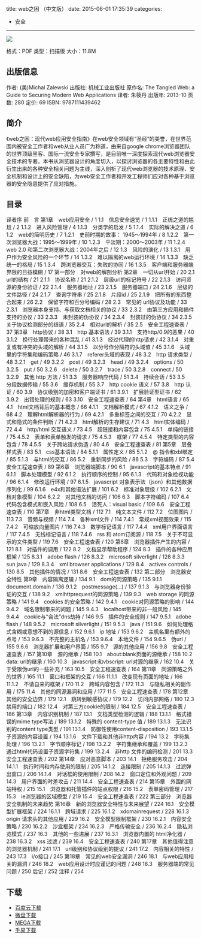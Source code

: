 title: web之困 （中文版）
date: 2015-06-01 17:35:39
categories:
  - 安全
---

![](http://img4.douban.com/lpic/s27061338.jpg)

格式：PDF
类型：扫描版
大小：11.8M

<!--more-->

## 出版信息 ##


作者: (美)Michal Zalewski 
出版社: 机械工业出版社
原作名: The Tangled Web: a Guide to Securing Modern Web Applications
译者: 朱筱丹 
出版年: 2013-10
页数: 280
定价: 69
ISBN: 9787111439462

## 简介 ##

《web之困：现代web应用安全指南》在web安全领域有“圣经”的美誉，在世界范围内被安全工作者和web从业人员广为称道，由来自google chrome浏览器团队的世界顶级黑客、国际一流安全专家撰写，是目前唯一深度探索现代web浏览器安全技术的专著。本书从浏览器设计的角度切入，以探讨浏览器的各主要特性和由此衍生出来的各种安全相关问题为主线，深入剖析了现代web浏览器的技术原理、安全机制和设计上的安全缺陷，为web安全工作者和开发工程师们应对各种基于浏览器的安全隐患提供了应对措施。

## 目录 ##

译者序
前　言
第1章　web应用安全 / 1
1.1　信息安全速览 / 1
1.1.1　正统之道的尴尬 / 2
1.1.2　进入风险管理 / 4
1.1.3　分类学的启发 / 5
1.1.4　实际的解决之道 / 6
1.2　web的简明历史 / 7
1.2.1　史前时期的故事： 1945～1994年 / 8
1.2.2　第一次浏览器大战：1995～1999年 / 10
1.2.3　平淡期：2000～2003年 / 11
1.2.4　web 2.0 和第二次浏览器大战：2004年之后 / 12
1.3　风险的演化 / 13
1.3.1　用户作为安全风险的一个环节 / 14
1.3.2　难以隔离的web运行环境 / 14
1.3.3　缺乏统一的格局 / 15
1.3.4　跨浏览器交互：失败的协同 / 16
1.3.5　客户端和服务器端界限的日益模糊 / 17
第一部分　对web的解剖分析
第2章　一切从url开始 / 20
2.1　url的结构 / 21
2.1.1　协议名称 / 21
2.1.2　层级url的标记符号 / 22
2.1.3　访问资源的身份验证 / 22
2.1.4　服务器地址 / 23
2.1.5　服务器端口 / 24
2.1.6　层级的文件路径 / 24
2.1.7　查询字符串 / 25
2.1.8　片段id / 25
2.1.9　把所有的东西整合起来 / 26
2.2　保留字符和百分号编码 / 28
2.3　常见的 url协议及功能 / 33
2.3.1　浏览器本身支持、与获取文档相关的协议 / 33
2.3.2　由第三方应用和插件支持的协议 / 33
2.3.3　未封装的伪协议 / 34
2.3.4　封装过的伪协议 / 34
2.3.5　关于协议检测部分的结语 / 35
2.4　相对url的解析 / 35
2.5　安全工程速查表 / 37
第3章　http协议 / 38
3.1　http 基本语法 / 39
3.1.1　支持http/0.9的恶果 / 40
3.1.2　换行处理带来的各种混乱 / 41
3.1.3　经过代理的http请求 / 42
3.1.4　对重复或有冲突的头域的解析 / 44
3.1.5　以分号作分隔符的头域值 / 45
3.1.6　头域里的字符集和编码策略 / 46
3.1.7　referer头域的表现 / 48
3.2　http 请求类型 / 48
3.2.1　get / 49
3.2.2　post / 49
3.2.3　head / 49
3.2.4　options / 50
3.2.5　put / 50
3.2.6　delete / 50
3.2.7　trace / 50
3.2.8　connect / 50
3.2.9　其他 http 方法 / 51
3.3　服务器响应代码 / 51
3.4　持续会话 / 53
3.5　分段数据传输 / 55
3.6　缓存机制 / 55
3.7　http cookie 语义 / 57
3.8　http 认证 / 60
3.9　协议级别的加密和客户端证书 / 61
3.9.1　扩展验证型证书 / 62
3.9.2　出错处理的规则 / 63
3.10　安全工程速查表 / 64
第4章　html语言 / 65
4.1　html文档背后的基本概念 / 66
4.1.1　文档解析模式 / 67
4.1.2　语义之争 / 68
4.2　理解html解析器的行为 / 69
4.2.1　多重标签之间的交互 / 70
4.2.2　显式和隐式的条件判断 / 71
4.2.3　html解析的生存建议 / 71
4.3　html实体编码 / 72
4.4　http/html 交互语义 / 73
4.5　超链接和内容包含 / 75
4.5.1　单纯的链接 / 75
4.5.2　表单和表单触发的请求 / 75
4.5.3　框架 / 77
4.5.4　特定类型的内容包含 / 78
4.5.5　关于跨站请求伪造 / 80
4.6　安全工程速查表 / 81
第5章　层叠样式表 / 83
5.1　css基本语法 / 84
5.1.1　属性定义 / 85
5.1.2　@ 指令和xbl绑定 / 85
5.1.3　与html的交互 / 86
5.2　重新同步的风险 / 86
5.3　字符编码 / 87
5.4　安全工程速查表 / 89
第6章　浏览器端脚本 / 90
6.1　javascript的基本特点 / 91
6.1.1　脚本处理模型 / 92
6.1.2　执行顺序的控制 / 95
6.1.3　代码和对象检视功能 / 96
6.1.4　修改运行环境 / 97
6.1.5　javascript 对象表示法（json）和其他数据序列化 / 99
6.1.6　e4x和其他语法扩展 / 101
6.2　标准对象层级 / 102
6.2.1　文档对象模型 / 104
6.2.2　对其他文档的访问 / 106
6.3　脚本字符编码 / 107
6.4　代码包含模式和嵌入风险 / 108
6.5　活死人：visual basic / 109
6.6　安全工程速查表 / 110
第7章　非html类型文档 / 112
7.1　纯文本文件 / 112
7.2　位图图片 / 113
7.3　音频与视频 / 114
7.4　各种xml文件 / 114
7.4.1　常规xml视图效果 / 115
7.4.2　可缩放向量图片 / 116
7.4.3　数学标记语言 / 117
7.4.4　xml用户界面语言 / 117
7.4.5　无线标记语言 / 118
7.4.6　rss 和 atom订阅源 / 118
7.5　关于不可显示的文件类型 / 119
7.6　安全工程速查表 / 120
第8章　浏览器插件产生的内容 / 121
8.1　对插件的调用 / 122
8.2　文档显示帮助程序 / 124
8.3　插件的各种应用框架 / 125
8.3.1　adobe flash / 126
8.3.2　microsoft silverlight / 128
8.3.3　sun java / 129
8.3.4　xml browser applications / 129
8.4　activex controls / 130
8.5　其他插件的情况 / 131
8.6　安全工程速查表 / 132
第二部分　浏览器安全特性
第9章　内容隔离逻辑 / 134
9.1　dom的同源策略 / 135
9.1.1　document.domain / 136
9.1.2　postmessage(...) / 137
9.1.3　与浏览器身份验证的交互 / 138
9.2　xmlhttprequest的同源策略 / 139
9.3　web storage 的同源策略 / 141
9.4　cookies 的安全策略 / 142
9.4.1　cookie对同源策略的影响 / 144
9.4.2　域名限制带来的问题 / 145
9.4.3　localhost带来的非一般风险 / 145
9.4.4　cookie与“合法”dns劫持 / 146
9.5　插件的安全规则 / 147
9.5.1　adobe flash / 148
9.5.2　microsoft silverlight / 151
9.5.3　java / 151
9.6　如何处理格式含糊或意想不到的源信息 / 152
9.6.1　ip 地址 / 153
9.6.2　主机名里有额外的点号 / 153
9.6.3　不完整的主机名 / 153
9.6.4　本地文件 / 154
9.6.5　伪url / 155
9.6.6　浏览器扩展和用户界面 / 155
9.7　源的其他应用 / 156
9.8　安全工程速查表 / 157
第10章　源的继承 / 158
10.1　about:blank页面的源继承 / 158
10.2　data: url的继承 / 160
10.3　javascript:和vbscript: url对源的继承 / 162
10.4　关于受限伪url的一些补充 / 163
10.5　安全工程速查表 / 164
第11章　同源策略之外的世界 / 165
11.1　窗口和框架的交互 / 166
11.1.1　改变现有页面的地址 / 166
11.1.2　不请自来的框架 / 170
11.2　跨域内容包含 / 172
11.3　与隐私相关的副作用 / 175
11.4　其他的同源漏洞和应用 / 177
11.5　安全工程速查表 / 178
第12章　其他的安全边界 / 179
12.1　跳转到敏感协议 / 179
12.2　访问内部网络 / 180
12.3　禁用的端口 / 182
12.4　对第三方cookie的限制 / 184
12.5　安全工程速查表 / 186
第13章　内容识别机制 / 187
13.1　文档类型检测的逻辑 / 188
13.1.1　格式错误的mime type写法 / 189
13.1.2　特殊的 content-type 值 / 189
13.1.3　无法识别的content type类型 / 191
13.1.4　防御性使用content-disposition / 193
13.1.5　子资源的内容设置 / 194
13.1.6　文件下载和其他非http内容 / 194
13.2　字符集处理 / 196
13.2.1　字节顺序标记 / 198
13.2.2　字符集继承和覆盖 / 199
13.2.3　通过html代码设置子资源字符集 / 199
13.2.4　非http 文件的编码检测 / 201
13.3　安全工程速查表 / 202
第14章　应对恶意脚本 / 203
14.1　拒绝服务攻击 / 204
14.1.1　执行时间和内存使用的限制 / 205
14.1.2　连接限制 / 205
14.1.3　过滤弹出窗口 / 206
14.1.4　对话框的使用限制 / 208
14.2　窗口定位和外观问题 / 209
14.3　用户界面的时差攻击 / 211
14.4　安全工程速查表 / 214
第15章　外围的网站特权 / 215
15.1　浏览器和托管插件的站点权限 / 216
15.2　表单密码管理 / 217
15.3　ie浏览器的区域模型 / 219
15.4　安全工程速查表 / 222
第三部分　浏览器安全机制的未来趋势
第16章　新的浏览器安全特性与未来展望 / 224
16.1　安全模型扩展框架 / 224
16.1.1　跨域请求 / 225
16.1.2　xdomainrequest / 228
16.1.3　origin 请求头的其他应用 / 229
16.2　安全模型限制框架 / 230
16.2.1　内容安全策略 / 230
16.2.2　沙盒框架 / 234
16.2.3　严格传输安全 / 236
16.2.4　隐私浏览模式 / 237
16.3　其他的一些进展 / 237
16.3.1　浏览器内置的 html净化器 / 238
16.3.2　xss 过滤 / 239
16.4　安全工程速查表 / 240
第17章　其他值得注意的浏览器机制 / 241
17.1　url级别和协议级别的提议 / 241
17.2　内容相关的特性 / 243
17.3　i/o接口 / 245
第18章　常见的web安全漏洞 / 246
18.1　与web应用相关的漏洞 / 246
18.2　web应用设计时应谨记的问题 / 248
18.3　服务器端的常见问题 / 250
后记 / 252
注释 / 254

## 下载 ##

+ [百度云下载](http://pan.baidu.com/s/1i3CJWvr)
+ [微盘下载](http://vdisk.weibo.com/s/aADaW4YRE-U0l)
+ [MEGA下载](https://mega.co.nz/#!DZcH2Y6J!X3QHkVmbljdKW1AOqHdTsQ0qizpt7q5538mqeX_Ho5w)
+ [千易下载](http://1000eb.com/1ggcj)
